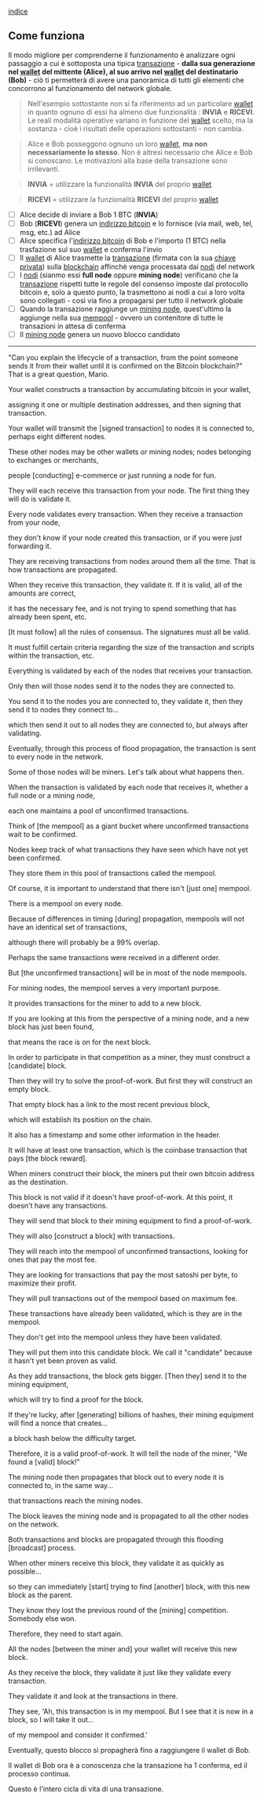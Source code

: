 [indice](README.md)
## Come funziona
Il modo migliore per comprenderne il funzionamento è analizzare ogni passaggio a cui è sottoposta una tipica [transazione](glossario.md#transazione) - __dalla sua generazione nel [wallet](glossario.md#wallet) del mittente  (Alice), al suo arrivo nel [wallet](glossario.md#wallet) del destinatario (Bob)__ - ciò ti permetterà di avere una panoramica di tutti gli elementi che concorrono al funzionamento del network globale.

> Nell'esempio sottostante non si fa riferimento ad un particolare [wallet](glossario.md#wallet) in quanto ognuno di essi ha almeno due funzionalità : __INVIA__ e __RICEVI__. Le reali modalità operative variano in funzione del [wallet](glossario.md#wallet) scelto, ma la sostanza - cioè i risultati delle operazioni sottostanti - non cambia.

> Alice e Bob posseggono ognuno un loro [wallet](glossario.md#wallet), __ma non necessariamente lo stesso__. Non è altresì necessario che Alice e Bob si conoscano. Le motivazioni alla base della transazione sono irrilevanti.

> __INVIA__ = utilizzare la funzionalità __INVIA__ del proprio [wallet](glossario.md#wallet)

> __RICEVI__ = utilizzare la funzionalità __RICEVI__ del proprio [wallet](glossario.md#wallet)

- [ ] Alice decide di inviare a Bob 1 BTC (__INVIA__)
- [ ] Bob (__RICEVI__) genera un [indirizzo bitcoin](glossario.md#address) e lo fornisce (via mail, web, tel, msg, etc.) ad Alice 
- [ ] Alice specifica l'[indirizzo bitcoin](glossario.md#address) di Bob e l'importo (1 BTC) nella trasfazione sul suo [wallet](glossario.md#wallet) e conferma l'invio
- [ ] Il [wallet](glossario.md#wallet) di Alice trasmette la [transazione](glossario.md#transazione) (firmata con la sua [chiave privata](glossario.md#pkey)) sulla [blockchain](glossario.md#blockchain) affinchè venga processata dai [nodi](glossario.md#fullnode) del network
- [ ] I [nodi](glossario.md#fullnode) (sianmo essi __full node__ oppure __mining node__) verificano che la [transazione](glossario.md#transazione) rispetti tutte le regole del consenso imposte dal protocollo bitcoin e, solo a questo punto, la trasmettono ai nodi a cui a loro volta sono collegati - così via fino a propagarsi per tutto il network globale
- [ ] Quando la transazione raggiunge un [mining node](glossario.md#miningnode), quest'ultimo la aggiunge nella sua [mempool](glossario.md#mempool) - ovvero un contenitore di tutte le transazioni in attesa di conferma
- [ ] Il [mining node](glossario.md#miningnode) genera un nuovo blocco candidato 

***
"Can you explain the lifecycle of a transaction,
from the point someone sends it from their wallet
until it is confirmed on the Bitcoin
blockchain?" That is a great question, Mario.

Your wallet constructs a transaction
by accumulating bitcoin in your wallet,

assigning it one or multiple destination 
addresses, and then signing that transaction.

Your wallet will transmit the [signed transaction] to
nodes it is connected to, perhaps eight different nodes.

These other nodes may be other wallets or mining
nodes; nodes belonging to exchanges or merchants,

people [conducting] e-commerce
or just running a node for fun.

They will each receive this transaction from your node.
The first thing they will do is validate it.

Every node validates every transaction. 
When they receive a transaction from your node,

they don't know if your node created this 
transaction, or if you were just forwarding it.

They are receiving transactions from nodes around them
all the time. That is how transactions are propagated.

When they receive this transaction, they validate it.
If it is valid, all of the amounts are correct,

it has the necessary fee, and is not trying to
spend something that has already been spent, etc.

[It must follow] all the rules of consensus. 
The signatures must all be valid.

It must fulfill certain criteria regarding the size of the
transaction and scripts within the transaction, etc.

Everything is validated by each of the 
nodes that receives your transaction.

Only then will those nodes send it
to the nodes they are connected to.

You send it to the nodes you are connected to, they
validate it, then they send it to nodes they connect to...

which then send it out to all nodes they 
are connected to, but always after validating.

Eventually, through this process of flood propagation,
the transaction is sent to every node in the network.

Some of those nodes will be miners.
Let's talk about what happens then.

When the transaction is validated by each node
that receives it, whether a full node or a mining node,

each one maintains a pool of unconfirmed transactions.

Think of [the mempool] as a giant bucket where 
unconfirmed transactions wait to be confirmed.

Nodes keep track of what transactions they
have seen which have not yet been confirmed.

They store them in this pool of 
transactions called the mempool.

Of course, it is important to understand 
that there isn't [just one] mempool.

There is a mempool on every node.

Because of differences in timing [during] propagation,
mempools will not have an identical set of transactions,

although there will probably be a 99% overlap.

Perhaps the same transactions
were received in a different order.

But [the unconfirmed transactions]
will be in most of the node mempools.

For mining nodes, the mempool
serves a very important purpose.

It provides transactions for
the miner to add to a new block.

If you are looking at this from the perspective of
a mining node, and a new block has just been found,

that means the race is on for the next block.

In order to participate in that competition as a miner,
they must construct a [candidate] block.

Then they will try to solve the proof-of-work.
But first they will construct an empty block.

That empty block has a link to
the most recent previous block,

which will establish its position on the chain.

It also has a timestamp and some
other information in the header.

It will have at least one transaction, which is the
coinbase transaction that pays [the block reward].

When miners construct their block, the miners
put their own bitcoin address as the destination.

This block is not valid if it doesn't have proof-of-work.
At this point, it doesn't have any transactions.

They will send that block to their mining 
equipment to find a proof-of-work.

They will also [construct a block] with transactions.

They will reach into the mempool of unconfirmed
transactions, looking for ones that pay the most fee.

They are looking for transactions that pay the
most satoshi per byte, to maximize their profit.

They will pull transactions out of the 
mempool based on maximum fee.

These transactions have already been validated,
which is they are in the mempool.

They don't get into the mempool
unless they have been validated.

They will put them into this candidate block. We call it
"candidate" because it hasn't yet been proven as valid.

As they add transactions, the block gets bigger.
[Then they] send it to the mining equipment,

which will try to find a proof for the block.

If they're lucky, after [generating] billions of hashes,
their mining equipment will find a nonce that creates...

a block hash below the difficulty target.

Therefore, it is a valid proof-of-work. It will tell
the node of the miner, "We found a [valid] block!"

The mining node then propagates that block out
to every node it is connected to, in the same way...

that transactions reach the mining nodes.

The block leaves the mining node and is 
propagated to all the other nodes on the network.

Both transactions and blocks are propagated
through this flooding [broadcast] process.

When other miners receive this block, 
they validate it as quickly as possible...

so they can immediately [start] trying to find
[another] block, with this new block as the parent.

They know they lost the previous round of 
the [mining] competition. Somebody else won.

Therefore, they need to start again.

All the nodes [between the miner and] 
your wallet will receive this new block.

As they receive the block, they validate it 
just like they validate every transaction.

They validate it and look at the transactions in there.

They see, 'Ah, this transaction is in my mempool.
But I see that it is now in a block, so I will take it out...

of my mempool and consider it confirmed.'

Eventually, questo blocco si propagherà fino a raggiungere il wallet di Bob.

Il wallet di Bob ora è a conoscenza che la transazione ha 1 conferma, ed il processo continua.

Questo è l'intero cicla di vita di una transazione.

